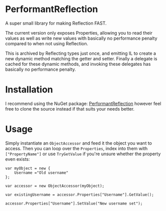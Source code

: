 # PerformantReflection
A super small library for making Reflection FAST.

The current version only exposes Properties, allowing you to read their values as well as write new values with basically no performance penalty compared to when not using Reflection.

This is archived by Reflecting types just once, and emitting IL to create a new dynamic method matching the getter and setter. Finally a delegate is cached for these dynamic methods, and invoking these delegates has basically no performance penalty.

# Installation
I recommend using the NuGet package: [PerformantReflection](https://www.nuget.org/packages/PerformantReflection) however feel free to clone the source instead if that suits your needs better.

# Usage
Simply instantiate an `ObjectAccessor` and feed it the object you want to access.
Then you can loop over the `Properties`, index into them with `["PropertyName"]` or use `TryGetValue` if you're unsure whether the property even exists:

```
var myObject = new {
	Username ="Old username"
};

var accessor = new ObjectAccessor(myObject);

var existingUsername = accessor.Properties["Username"].GetValue();

accessor.Properties["Username"].SetValue("New username set");
```